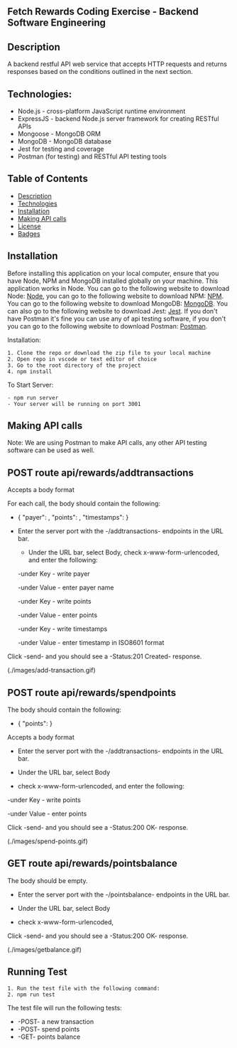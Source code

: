 ## Fetch Rewards Coding Exercise - Backend Software Engineering

## Description

A backend restful API web service that accepts HTTP requests and returns responses based on the conditions outlined in the next section.

## Technologies:

- Node.js - cross-platform JavaScript runtime environment
- ExpressJS - backend Node.js server framework for creating RESTful APIs
- Mongoose - MongoDB ORM
- MongoDB - MongoDB database
- Jest for testing and coverage
- Postman (for testing) and RESTful API testing tools

## Table of Contents

- [Description](#description)
- [Technologies](#topics)
- [Installation](#installation)
- [Making API calls](#making-api-calls)
- [License](#license)
- [Badges](#badges)

## Installation

Before installing this application on your local computer, ensure that you have Node, NPM and MongoDB installed globally on your machine. This application works in Node. You can go to the following website to download Node: <a href='https://nodejs.org/en/'>Node</a>, you can go to the following website to download NPM: <a href='https://www.npmjs.com/'>NPM</a>. You can go to the following website to download MongoDB: <a href='https://www.mongodb.com/'>MongoDB</a>. You can also go to the following website to download Jest: <a href='https://jestjs.io/'>Jest</a>.
If you don't have Postman it's fine you can use any of api testing software, if you don't you can go to the following website to download Postman: <a href='https://www.getpostman.com/'>Postman</a>.

Installation:

    1. Clone the repo or download the zip file to your local machine
    2. Open repo in vscode or text editor of choice
    3. Go to the root directory of the project
    4. npm install

To Start Server:

    - npm run server
    - Your server will be running on port 3001

## Making API calls

Note: We are using Postman to make API calls, any other API testing software can be used as well.

## POST route api/rewards/addtransactions

Accepts a body format

For each call, the body should contain the following:

- { "payer": <string>, "points": <integer>, "timestamps": <ISO8601> }

* Enter the server port with the -/addtransactions- endpoints in the URL bar.

  - Under the URL bar, select Body, check x-www-form-urlencoded, and enter the following:

  -under Key - write payer

  -under Value - enter payer name

  -under Key - write points

  -under Value - enter points

  -under Key - write timestamps

  -under Value - enter timestamp in ISO8601 format

Click -send- and you should see a -Status:201 Created- response.

(./images/add-transaction.gif)

## POST route api/rewards/spendpoints

The body should contain the following:

- { "points": <integer> }

Accepts a body format

- Enter the server port with the -/addtransactions- endpoints in the URL bar.

* Under the URL bar, select Body

* check x-www-form-urlencoded, and enter the following:

-under Key - write points

-under Value - enter points

Click -send- and you should see a -Status:200 OK- response.

(./images/spend-points.gif)

## GET route api/rewards/pointsbalance

The body should be empty.

- Enter the server port with the -/pointsbalance- endpoints in the URL bar.

* Under the URL bar, select Body

* check x-www-form-urlencoded,

Click -send- and you should see a -Status:200 OK- response.

(./images/getbalance.gif)

## Running Test

    1. Run the test file with the following command:
    2. npm run test

The test file will run the following tests:

- -POST- a new transaction
- -POST- spend points
- -GET- points balance

